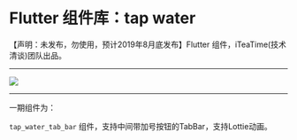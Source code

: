 # Flutter 组件库：tap water 

【声明：未发布，勿使用，预计2019年8月底发布】Flutter 组件，iTeaTime(技术清谈)团队出品。

--------------------------------------------

![](http://ww2.sinaimg.cn/large/006tNc79gy1g534et4wy3j31sr0q2q9i.jpg)

--------------------------------------------


一期组件为：

`tap_water_tab_bar` 组件，支持中间带加号按钮的TabBar，支持Lottie动画。
 


